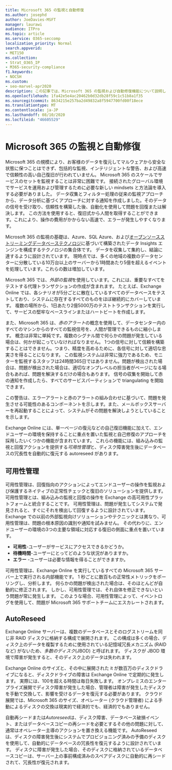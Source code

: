 ```yaml
---
title: Microsoft 365 の監視と自動修復
ms.author: josephd
author: JoeDavies-MSFT
manager: laurawi
audience: ITPro
ms.topic: article
ms.service: O365-seccomp
localization_priority: Normal
search.appverid:
- MET150
ms.collection:
- Strat_O365_IP
- M365-security-compliance
f1.keywords:
- NOCSH
ms.custom:
- seo-marvel-apr2020
description: この記事では、Microsoft 365 の監視および自動修復機能について説明します。
ms.openlocfilehash: 1fa42e5e4ac20462b0d32db28f59c1c51b8a1f35
ms.sourcegitcommit: 8634215e257ba2d49832a8f5947700fd00f18ece
ms.translationtype: MT
ms.contentlocale: ja-JP
ms.lasthandoff: 08/10/2020
ms.locfileid: "46605529"
---
```

# <a name="microsoft-365-monitoring-and-self-healing"></a>Microsoft 365 の監視と自動修復

Microsoft 365 の規模により、お客様のデータを復元してマルウェアから安全な状態に保つことはできず、包括的な監視、インテリジェントな警告、および高速で信頼性の高い自己復旧が行われていません。 Microsoft 365 のスケールでサービスのセットを監視することは非常に困難です。 接続されたグローバル環境でサービスを運用および管理するために必要な新しい mindsets と方法論を導入する必要がありました。 データ収集とフィルター処理の従来の監視アプローチから、データ分析に基づくアプローチに対する通知を作成しました。そのデータの信号を受け取り、信頼性を構築した後、自動化を使用して問題を回復または解決します。 この方法を使用すると、復旧式から人間を取得することができます。これにより、操作の費用がかからない高速で、エラーが発生しやすくなります。 

Microsoft 365 の監視の基礎は、Azure、SQL Azure、および[オープンソースストリーミングデータベーステクノロジ](https://cassandra.apache.org/)に基づいて構築されたデータ Insights エンジンを構成するテクノロジの集合体です。 データを収集して集約し、結論に達するように設計されています。 現時点では、多くの地域の複数のデータセンターに分散している10万台以上のサーバーから1時間あたり5億を超えるイベントを処理しています。これらの数は増加しています。 

Microsoft 365 では、*外部の監視*を使用しています。これには、重要なすべてをテストする代理トランザクションの作成が含まれます。 たとえば、Exchange Online では、各シナリオが5分ごとに散在しているすべてのデータベースをテストしており、システムに存在するすべてのものをほぼ継続的にカバーしています。 複数の場所から、1日あたり2億5000万のテストトランザクションを実行して、サービスの堅牢なベースラインまたはハートビートを作成します。 

また、Microsoft 365 は、*赤のアラート*の概念を使用して、データセンター内のすべてのマシンからのすべての監視信号を、人間が管理できるものに縮小します。 概念は非常に単純です。複数のシグナル間で何らかの問題が発生している場合は、何かが起こっていなければなりません。 1つの信号に対して信頼を構築することはできません。つまり、精度を高めるために、各信号に対して適切な忠実さを得ることになります。 この監視システムは非常に強力であるため、モニターを監視するスタッフは24時間365日ではありません。問題が検出された場合は、問題が検出された場合は、適切なオンプレベルの担当者がページになる場合もあれば、問題を解決するだけの場合もあります。 信号の収集を開始して赤の通知を作成したら、すべてのサービスパーティションで triangulating を開始できます。 

この警告は、エラーアラートと赤のアラートの組み合わせに基づいて、問題を発生させる可能性のあるコンポーネントを示します。また、メールボックスサーバーを再起動することによって、システムがその問題を解決しようとしていることを示します。 

Exchange Online には、単一ページの復元などの自己復旧機能に加えて、エンドユーザーの環境を保持することに重点を置いた監視と自己修復のアプローチを採用したいくつかの機能が含まれています。 これらの機能には、組み込みの監視と回復アクションを提供する*可用性管理*と、ディスク障害発生後にデータベースの冗長性を自動的に復元する autoreseed があります。 

## <a name="managed-availability"></a>可用性管理 

可用性管理は、回復指向のアクションによってエンドユーザーの操作を監視および保護するネイティブの正常性チェックと復旧のソリューションを提供します。 可用性管理とは、組み込みの監視と回復の操作を Exchange の高可用性プラットフォームと統合することです。 可用性管理は、問題が発生してシステムで発見されると、すぐにそれを検出して回復するように設計されています。 Exchange での以前の外部監視向けソリューションやテクニックとは異なり、可用性管理は、問題の根本原因の識別や通知を試みません。 その代わりに、エンドユーザーの環境の3つの主要な領域に対応する復旧の側面に重点を置いています。

- **可用性**-ユーザーがサービスにアクセスできるかどうか。 
- **待機時間**-ユーザーにとってどのような状況がありますか。 
- **エラー** -ユーザーは必要な情報を得ることができますか。 

可用性管理は、Exchange Online を実行しているすべての Microsoft 365 サーバー上で実行される内部機能です。 1 秒ごとに数百もの正常性メトリックをポーリングし、分析します。 何らかの問題が検出された場合は、そのほとんどが自動的に修正されます。 しかし、可用性管理では、それ自体を修正できないという問題が常に発生します。 このような場合、可用性管理によって、イベントログを使用して、問題が Microsoft 365 サポートチームにエスカレートされます。

## <a name="autoreseed"></a>AutoReseed

Exchange Online サーバーは、複数のデータベースとそのログストリームを同じ非 RAID ディスクに格納する構成で展開されます。 この構成は多くの場合、ディスク上のデータを複製するために使用されている記憶域冗長メカニズム (RAID など) がないため、*多数のディスク*(JBOD) と呼ばれます。 ディスクが JBOD 環境で障害が発生すると、そのディスク上のデータは失われます。 

Exchange Online のサイズと、その中に展開された it が数百万のディスクドライブになると、ディスクドライブの障害は Exchange Online で定期的に発生します。 実際には、100を超える時間は毎日失敗します。 オンプレミスのエンタープライズ展開でディスク障害が発生した場合、管理者は障害が発生したディスクを手動で交換して、影響を受けるデータを復元する必要があります。 クラウド展開では、Microsoft 365 のサイズ、オペレーター (クラウド管理者) による手動によるディスクの交換は現実的で経済的でも、経済的でもありません。 

自動再シードまたは*Autoreseed*は、ディスク障害、データベース破損イベント、またはデータベースコピーの再シードを必要とするその他の問題に対して、通常はオペレーター主導のアクションを置き換える機能です。 AutoReseed は、ディスクの障害発生後にシステムでプロビジョニング済みの予備のディスクを使用して、自動的にデータベースの冗長性を復元するように設計されています。 ディスクに障害が発生した場合、そのディスクに格納されているデータベースコピーは、サーバー上の事前構成済みのスペアディスクに自動的に再シードされて、冗長性が復元されます。 